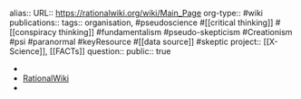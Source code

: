 alias::
URL:: https://rationalwiki.org/wiki/Main_Page
org-type:: #wiki 
publications:: 
tags:: organisation, #pseudoscience #[[critical thinking]] #[[conspiracy thinking]] #fundamentalism #pseudo-skepticism #Creationism #psi #paranormal #keyResource #[[data source]] #skeptic 
project:: [[X-Science]], [[FACTs]] 
question::
public:: true

-
- [RationalWiki](https://rationalwiki.org/wiki/Main_Page)
-